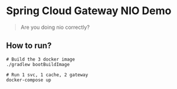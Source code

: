 # Spring Cloud Gateway NIO Demo

> Are you doing nio correctly?

## How to run?

```shell
# Build the 3 docker image
./gradlew bootBuildImage

# Run 1 svc, 1 cache, 2 gateway
docker-compose up
``` 

